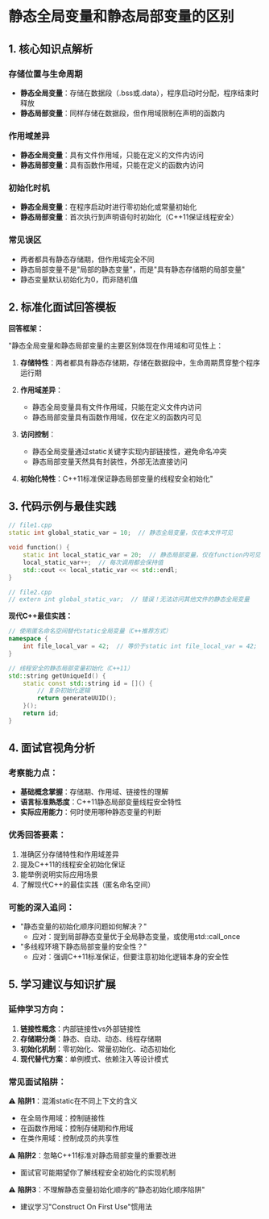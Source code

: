 
# 静态全局变量和静态局部变量的区别
## 1. 核心知识点解析
### 存储位置与生命周期
- **静态全局变量**：存储在数据段（.bss或.data），程序启动时分配，程序结束时释放
- **静态局部变量**：同样存储在数据段，但作用域限制在声明的函数内

### 作用域差异
- **静态全局变量**：具有文件作用域，只能在定义的文件内访问
- **静态局部变量**：具有函数作用域，只能在定义的函数内访问

### 初始化时机
- **静态全局变量**：在程序启动时进行零初始化或常量初始化
- **静态局部变量**：首次执行到声明语句时初始化（C++11保证线程安全）

### 常见误区
- 两者都具有静态存储期，但作用域完全不同
- 静态局部变量不是"局部的静态变量"，而是"具有静态存储期的局部变量"
- 静态变量默认初始化为0，而非随机值

## 2. 标准化面试回答模板

**回答框架：**

"静态全局变量和静态局部变量的主要区别体现在作用域和可见性上：

1. **存储特性**：两者都具有静态存储期，存储在数据段中，生命周期贯穿整个程序运行期

2. **作用域差异**：
   - 静态全局变量具有文件作用域，只能在定义文件内访问
   - 静态局部变量具有函数作用域，仅在定义的函数内可见

3. **访问控制**：
   - 静态全局变量通过static关键字实现内部链接性，避免命名冲突
   - 静态局部变量天然具有封装性，外部无法直接访问

4. **初始化特性**：C++11标准保证静态局部变量的线程安全初始化"

## 3. 代码示例与最佳实践

```cpp
// file1.cpp
static int global_static_var = 10;  // 静态全局变量，仅在本文件可见

void function() {
    static int local_static_var = 20;  // 静态局部变量，仅在function内可见
    local_static_var++;  // 每次调用都会保持值
    std::cout << local_static_var << std::endl;
}

// file2.cpp
// extern int global_static_var;  // 错误！无法访问其他文件的静态全局变量
```

**现代C++最佳实践：**
```cpp
// 使用匿名命名空间替代static全局变量（C++推荐方式）
namespace {
    int file_local_var = 42;  // 等价于static int file_local_var = 42;
}

// 线程安全的静态局部变量初始化（C++11）
std::string getUniqueId() {
    static const std::string id = []() {
        // 复杂初始化逻辑
        return generateUUID();
    }();
    return id;
}
```

## 4. 面试官视角分析

### 考察能力点：
- **基础概念掌握**：存储期、作用域、链接性的理解
- **语言标准熟悉度**：C++11静态局部变量线程安全特性
- **实际应用能力**：何时使用哪种静态变量的判断

### 优秀回答要素：
1. 准确区分存储特性和作用域差异
2. 提及C++11的线程安全初始化保证
3. 能举例说明实际应用场景
4. 了解现代C++的最佳实践（匿名命名空间）

### 可能的深入追问：
- "静态变量的初始化顺序问题如何解决？"
  - 应对：提到局部静态变量优于全局静态变量，或使用std::call_once
- "多线程环境下静态局部变量的安全性？"
  - 应对：强调C++11标准保证，但要注意初始化逻辑本身的安全性

## 5. 学习建议与知识扩展

### 延伸学习方向：
1. **链接性概念**：内部链接性vs外部链接性
2. **存储期分类**：静态、自动、动态、线程存储期
3. **初始化机制**：零初始化、常量初始化、动态初始化
4. **现代替代方案**：单例模式、依赖注入等设计模式

### 常见面试陷阱：
⚠️ **陷阱1**：混淆static在不同上下文的含义
- 在全局作用域：控制链接性
- 在函数作用域：控制存储期和作用域
- 在类作用域：控制成员的共享性

⚠️ **陷阱2**：忽略C++11标准对静态局部变量的重要改进
- 面试官可能期望你了解线程安全初始化的实现机制

⚠️ **陷阱3**：不理解静态变量初始化顺序的"静态初始化顺序陷阱"
- 建议学习"Construct On First Use"惯用法
